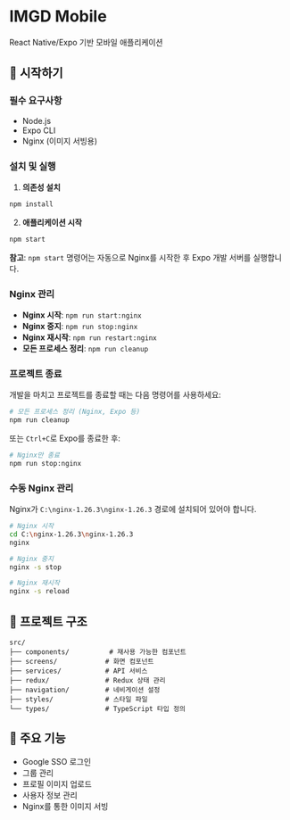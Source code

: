 # IMGD Mobile

React Native/Expo 기반 모바일 애플리케이션

## 🚀 시작하기

### 필수 요구사항
- Node.js
- Expo CLI
- Nginx (이미지 서빙용)

### 설치 및 실행

1. **의존성 설치**
```bash
npm install
```

2. **애플리케이션 시작**
```bash
npm start
```

**참고**: `npm start` 명령어는 자동으로 Nginx를 시작한 후 Expo 개발 서버를 실행합니다.

### Nginx 관리

- **Nginx 시작**: `npm run start:nginx`
- **Nginx 중지**: `npm run stop:nginx`
- **Nginx 재시작**: `npm run restart:nginx`
- **모든 프로세스 정리**: `npm run cleanup`

### 프로젝트 종료

개발을 마치고 프로젝트를 종료할 때는 다음 명령어를 사용하세요:

```bash
# 모든 프로세스 정리 (Nginx, Expo 등)
npm run cleanup
```

또는 `Ctrl+C`로 Expo를 종료한 후:

```bash
# Nginx만 종료
npm run stop:nginx
```

### 수동 Nginx 관리

Nginx가 `C:\nginx-1.26.3\nginx-1.26.3` 경로에 설치되어 있어야 합니다.

```bash
# Nginx 시작
cd C:\nginx-1.26.3\nginx-1.26.3
nginx

# Nginx 중지
nginx -s stop

# Nginx 재시작
nginx -s reload
```

## 📁 프로젝트 구조

```
src/
├── components/          # 재사용 가능한 컴포넌트
├── screens/            # 화면 컴포넌트
├── services/           # API 서비스
├── redux/              # Redux 상태 관리
├── navigation/         # 네비게이션 설정
├── styles/             # 스타일 파일
└── types/              # TypeScript 타입 정의
```

## 🔧 주요 기능

- Google SSO 로그인
- 그룹 관리
- 프로필 이미지 업로드
- 사용자 정보 관리
- Nginx를 통한 이미지 서빙
